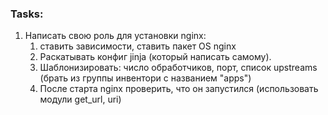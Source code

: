 ### Tasks:

1. Написать свою роль для установки nginx:
    1. ставить зависимости, ставить пакет OS nginx
    2. Раскатывать конфиг jinja (который написать самому).
    3. Шаблонизировать: число обработчиков, порт, список upstreams
(брать из группы инвентори с названием "apps")
    4. После старта nginx проверить, что он запустился (использовать модули get_url, uri)
